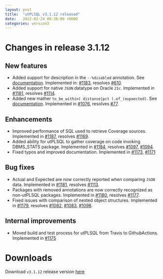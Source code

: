 ```yaml
---
layout: post
title:  "utPLSQL v3.1.12 released"
date:   2022-02-24 00:36:00 +0000
categories: version3
---
```


# Changes in release 3.1.12

## New features
 - Added support for description in the `--%disabled` annotation. See [documentation](https://github.com/utPLSQL/utPLSQL/blob/4515e0b5a3b4b0de0c2198db3235ef8614bff4d8/docs/userguide/annotations.md#disabled). Implemented in: [#1183](https://github.com/utPLSQL/utPLSQL/pull/1183), resolves [#610](https://github.com/utPLSQL/utPLSQL/issues/610).
 - Added support for native `JSON` datatype on Oracle `21c`. Implemented in [#1181](https://github.com/utPLSQL/utPLSQL/pull/1181), resolves [#1114](https://github.com/utPLSQL/utPLSQL/issues/1114).
 - Added new mather `to_be_within( distance|pct ).of_(expoected)`. See [documentation](https://github.com/utPLSQL/utPLSQL/blob/fd7ef9c14111a48e03fff7851f990c7192539170/docs/userguide/expectations.md#to_be_within-of). Implemented in [#1076](https://github.com/utPLSQL/utPLSQL/pull/1076), resolves [#77](https://github.com/utPLSQL/utPLSQL/issues/77).

## Enhancements

- Improved performance of SQL used to retrieve Coverage sources. Implemented in [#1187](https://github.com/utPLSQL/utPLSQL/pull/1187), resolves [#1169](https://github.com/utPLSQL/utPLSQL/issues/1169).
- Added ability for utPLSQL to gather coverage on code invoking DBMS_STATS package. Implemented in [#1184](https://github.com/utPLSQL/utPLSQL/pull/1184), resolves [#1097](https://github.com/utPLSQL/utPLSQL/issues/1097), [#1094](https://github.com/utPLSQL/utPLSQL/issues/1094).
- Fixed typos and improved documentation. Implemented in [#1173](https://github.com/utPLSQL/utPLSQL/pull/1173), [#1171](https://github.com/utPLSQL/utPLSQL/pull/1171)

## Bug fixes

- Actual and Expected are now correctly reported when comparing `JSON` data. Implemented in [#1181](https://github.com/utPLSQL/utPLSQL/pull/1181), resolves [#1113](https://github.com/utPLSQL/utPLSQL/issues/1113).
- Packages with removed annotations are now correctly recognized as non-utPLSQL packages. Implemented in [#1180](https://github.com/utPLSQL/utPLSQL/pull/1180), resolves [#1177](https://github.com/utPLSQL/utPLSQL/issues/1177).
- Fixed issues with comparison of nested object structures. Implemented in [#1179](https://github.com/utPLSQL/utPLSQL/pull/1179), resolves [#1082](https://github.com/utPLSQL/utPLSQL/issues/1082), [#1083](https://github.com/utPLSQL/utPLSQL/issues/1083), [#1098](https://github.com/utPLSQL/utPLSQL/issues/1098).


## Internal improvements

- Moved build and test process for utPLSQL from Travis to GithubActions. Implemented in [#1175](https://github.com/utPLSQL/utPLSQL/pull/1175)

# Downloads

Download `v3.1.12` release version [here](https://github.com/utPLSQL/utPLSQL/releases/tag/v3.1.12)